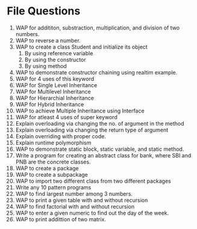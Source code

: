 # File Questions

1. WAP for addititon, substraction, multiplication, and division of two numbers.
2. WAP to reverse a number.
3. WAP to create a class Student and initialize its object 
   1. By using reference variable
   2. By using the constructor
   3. By using method
4. WAP to demonstrate constructor chaining using realtim example.
5. WAP for 4 uses of this keyword
6. WAP for Single Level Inheritance
7. WAP for Multilevel Inheritance
8. WAP for Hierarchial Inheritance
9. WAP for Hybrid Inheritance
10. WAP to achieve Multiple Inheritance using Interface
11. WAP for atleast 4 uses of super keyword
12. Explain overloading via changing the no. of argument in the method
13. Explain overloading via changing the return type of argument
14. Explain overriding with proper code.
15. Explain runtime polymorphism
16. WAP to demonstrate static block, static variable, and static method.
17. Write a program for creating an abstract class for bank, where SBI and PNB are the concrete classes.
18. WAP to create a package
19. WAP to create a subpackage
20. WAP to import two different class from two different packages
21. Write any 10 pattern programs
22. WAP to find largest number among 3 numbers.
23. WAP to print a given table with and without recursion
24. WAP to find factorial with and without recursion
25. WAP to enter a given numeric to find out the day of the week.
26. WAP to print addittion of two matrix.
